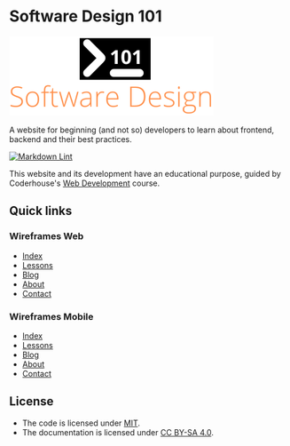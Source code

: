 # Software Design 101

![Logo](assets/img/software-design-101-logo.png)

A website for beginning (and not so) developers to learn about frontend, backend and their best practices.

[![Markdown Lint](https://github.com/ezeBalsamo/Software-Design-101/actions/workflows/markdown-lint.yml/badge.svg)](https://github.com/ezeBalsamo/Software-Design-101/actions/workflows/markdown-lint.yml)

This website and its development have an educational purpose, guided by Coderhouse's [Web Development](https://www.coderhouse.com/online/desarrollo-web-online) course.

## Quick links

### Wireframes Web

- [Index](https://wireframe.cc/W5e0Rn)
- [Lessons](https://wireframe.cc/FUajDC)
- [Blog](https://wireframe.cc/cDjCuK)
- [About](https://wireframe.cc/2qbPac)
- [Contact](https://wireframe.cc/Oc0u6G)

### Wireframes Mobile

- [Index](https://wireframe.cc/O3wL1e)
- [Lessons](https://wireframe.cc/JcdUhh)
- [Blog](https://wireframe.cc/BU72zM)
- [About](https://wireframe.cc/4tGm7T)
- [Contact](https://wireframe.cc/TnD0Mh)

## License

- The code is licensed under [MIT](LICENSE).
- The documentation is licensed under [CC BY-SA 4.0](http://creativecommons.org/licenses/by-sa/4.0/).
